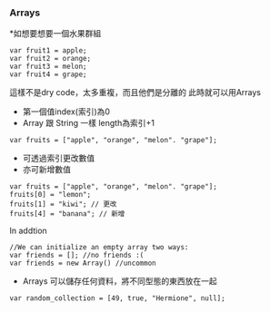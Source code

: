 ### Arrays

*如想要想要一個水果群組
```
var fruit1 = apple;
var fruit2 = orange;
var fruit3 = melon;
var fruit4 = grape;
```
這樣不是dry code，太多重複，而且他們是分離的
此時就可以用Arrays
* 第一個值index(索引)為0
* Array 跟 String 一樣 length為索引+1


```
var fruits = ["apple", "orange", "melon". "grape"];
```

* 可透過索引更改數值
* 亦可新增數值
```
var fruits = ["apple", "orange", "melon". "grape"];
fruits[0] = "lemon";
fruits[1] = "kiwi"; // 更改
fruits[4] = "banana"; // 新增
```
In addtion
```
//We can initialize an empty array two ways:
var friends = []; //no friends :(
var friends = new Array() //uncommon
```

* Arrays 可以儲存任何資料，將不同型態的東西放在一起
```
var random_collection = [49, true, "Hermione", null];
```